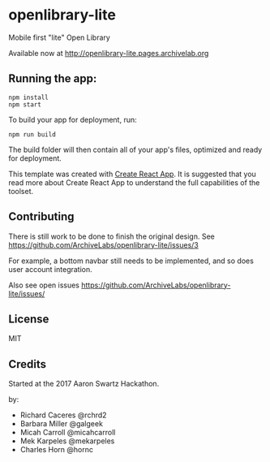 # openlibrary-lite
Mobile first "lite" Open Library

Available now at http://openlibrary-lite.pages.archivelab.org


## Running the app:

```
npm install
npm start
```

To build your app for deployment, run:

```
npm run build
```

The build folder will then contain all of your app's files, optimized and ready for deployment.

This template was created with [Create React App](https://github.com/facebookincubator/create-react-app). It is suggested that you read more about Create React App to understand the full capabilities of the toolset.


## Contributing

There is still work to be done to finish the original design. See
https://github.com/ArchiveLabs/openlibrary-lite/issues/3

For example, a bottom navbar still needs to be implemented, and so does user account integration.


Also see open issues https://github.com/ArchiveLabs/openlibrary-lite/issues/



## License

MIT


## Credits

Started at the 2017 Aaron Swartz Hackathon.

by:
- Richard Caceres @rchrd2
- Barbara Miller @galgeek
- Micah Carroll @micahcarroll
- Mek Karpeles @mekarpeles
- Charles Horn @hornc
